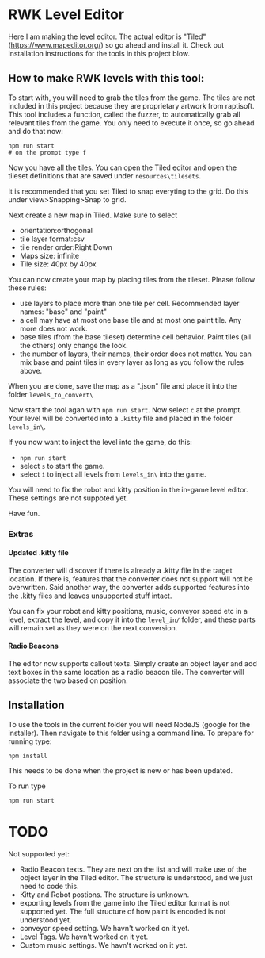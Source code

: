 # RWK Level Editor

Here I am making the level editor.
The actual editor is "Tiled" (https://www.mapeditor.org/) so go ahead and install it.
Check out installation instructions for the tools in this project blow.

## How to make RWK levels with this tool:

To start with, you will need to grab the tiles from the game. The tiles are not
included in this project because they are proprietary artwork from raptisoft.
This tool includes a function, called the fuzzer, to automatically grab all relevant 
tiles from the game. You only need to execute it once, so go ahead and do that now:

    npm run start 
    # on the prompt type f

Now you have all the tiles. You can open the Tiled editor and open the tileset
definitions that are saved under `resources\tilesets`. 

It is recommended that you set Tiled to snap everyting to the grid. Do this under view>Snapping>Snap to grid.

Next create a new map in Tiled. Make sure to select
- orientation:orthogonal
- tile layer format:csv
- tile render order:Right Down
- Maps size: infinite
- Tile size: 40px by 40px

You can now create your map by placing tiles from the tileset. Please follow these rules:
- use layers to place more than one tile per cell. Recommended layer names: "base" and "paint"
- a cell may have at most one base tile and at most one paint tile. Any more does not work.
- base tiles (from the base tileset) determine cell behavior. Paint tiles (all the others) only change the look.
- the number of layers, their names, their order does not matter. You can mix base and paint tiles in every layer as long as you follow the rules above.

When you are done, save the map as a ".json" file and place it into the folder `levels_to_convert\`

Now start the tool agan with `npm run start`. Now select `c` at the prompt. Your level will be converted
into a `.kitty` file and placed in the folder `levels_in\`.

If you now want to inject the level into the game, do this:
- `npm run start`
- select `s` to start the game.
- select `i` to inject all levels from `levels_in\` into the game.

You will need to fix the robot and kitty position in the in-game level editor. These settings are not suppoted yet.

Have fun.

### Extras

#### Updated .kitty file
The converter will discover if there is already a .kitty file in the target location.
If there is, features that the converter does not support will not be overwritten.
Said another way, the converter adds supported features into the .kitty files and leaves 
unsupported stuff intact.

You can fix your robot and kitty positions, music, conveyor speed etc in a level, extract the level,
and copy it into the `level_in/` folder, and these parts will remain set as they were on the next conversion.

#### Radio Beacons
The editor now supports callout texts. Simply create an object layer and add text boxes in the same location
as a radio beacon tile. The converter will associate the two based on position.

## Installation

To use the tools in the current folder you will need NodeJS (google for the installer).
Then navigate to this folder using a command line.
To prepare for running type:

    npm install
This needs to be done when the project is new or has been updated.

To run type

    npm run start


# TODO

Not supported yet:
- Radio Beacon texts. They are next on the list and will make use of the object layer in the Tiled editor. The structure is understood, and we just need to code this.
- Kitty and Robot postions. The structure is unknown.
- exporting levels from the game into the Tiled editor format is not supported yet. The full structure of how paint is encoded is not understood yet. 
- conveyor speed setting. We havn't worked on it yet.
- Level Tags. We havn't worked on it yet.
- Custom music settings. We havn't worked on it yet.
